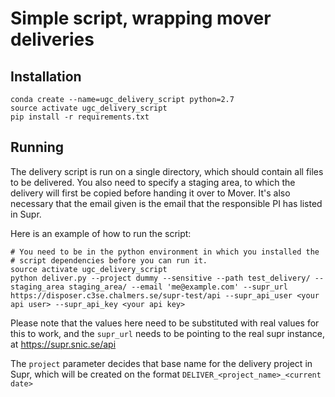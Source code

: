 Simple script, wrapping mover deliveries
========================================

Installation
------------

```
conda create --name=ugc_delivery_script python=2.7
source activate ugc_delivery_script
pip install -r requirements.txt
```

Running
-------

The delivery script is run on a single directory, which should contain all files to be delivered. You also need to specify a staging area, to which the delivery will first be copied before handing it over to Mover. It's also necessary that the email given is the email that the responsible PI has listed in Supr.

Here is an example of how to run the script:

```
# You need to be in the python environment in which you installed the
# script dependencies before you can run it.
source activate ugc_delivery_script
python deliver.py --project dummy --sensitive --path test_delivery/ --staging_area staging_area/ --email 'me@example.com' --supr_url https://disposer.c3se.chalmers.se/supr-test/api --supr_api_user <your api user> --supr_api_key <your api key>
```

Please note that the values here need to be substituted with real values for this to work, and the `supr_url` needs to be pointing to the real supr instance, at https://supr.snic.se/api

The `project` parameter decides that base name for the delivery project in Supr, which will be created on the format `DELIVER_<project_name>_<current date>`
